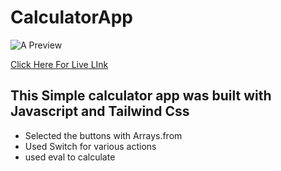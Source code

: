 # CalculatorApp

![A Preview](https://github.com/strakins/kodecamp/blob/main/calculator_preview.jpg)

[Click Here For Live LInk](https://calculator-app-gules.vercel.app/)

## This Simple calculator app was built with Javascript and Tailwind Css

- Selected the buttons with Arrays.from
- Used Switch for various actions
- used eval to calculate


